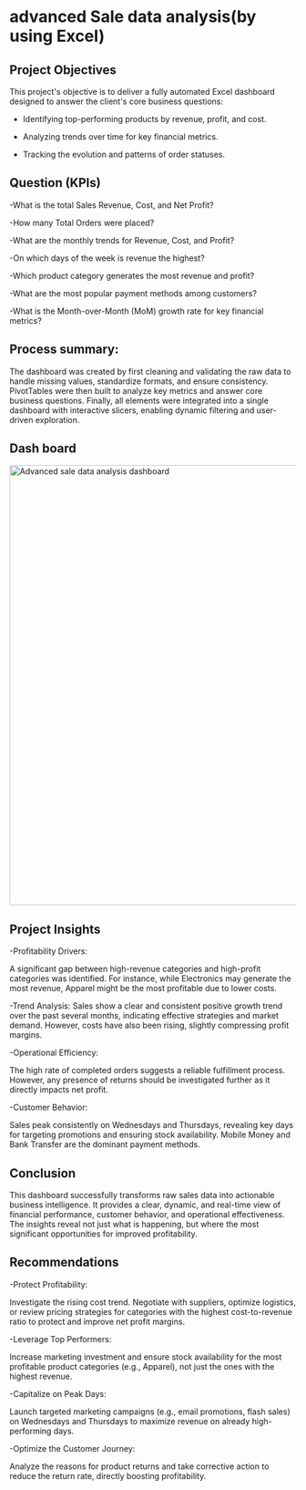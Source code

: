# advanced Sale data analysis(by using Excel)
## Project Objectives

This project's objective is to deliver a fully automated Excel dashboard designed to answer the client's core business questions:

- Identifying top-performing products by revenue, profit, and cost.

- Analyzing trends over time for key financial metrics.

- Tracking the evolution and patterns of order statuses.

 ## Question (KPIs) 
-What is the total Sales Revenue, Cost, and Net Profit?

-How many Total Orders were placed?

-What are the monthly trends for Revenue, Cost, and Profit?

-On which days of the week is revenue the highest?

-Which product category generates the most revenue and profit?

-What are the most popular payment methods among customers?

-What is the Month-over-Month (MoM) growth rate for key financial metrics?

## Process summary:
The dashboard was created by first cleaning and validating the raw data to handle missing values, standardize formats, and ensure consistency. PivotTables were then built to analyze key metrics and answer core business questions. Finally, all elements were integrated into a single dashboard with interactive slicers, enabling dynamic filtering and user-driven exploration.

## Dash board

<img width="1662" height="772" alt="Advanced sale data analysis dashboard" src="https://github.com/user-attachments/assets/0f55517a-e7d8-47e4-82b8-a71e1c8b32b9" />


## Project Insights

-Profitability Drivers:

A significant gap between high-revenue categories and high-profit categories was identified. For instance, while Electronics may generate the most revenue, Apparel might be the most profitable due to lower costs.

-Trend Analysis:
Sales show a clear and consistent positive growth trend over the past several months, indicating effective strategies and market demand. However, costs have also been rising, slightly compressing profit margins.

-Operational Efficiency: 

The high rate of completed orders suggests a reliable fulfillment process. However, any presence of returns should be investigated further as it directly impacts net profit.

-Customer Behavior:

Sales peak consistently on Wednesdays and Thursdays, revealing key days for targeting promotions and ensuring stock availability. Mobile Money and Bank Transfer are the dominant payment methods.

## Conclusion

This dashboard successfully transforms raw sales data into actionable business intelligence. It provides a clear, dynamic, and real-time view of financial performance, customer behavior, and operational effectiveness. The insights reveal not just what is happening, but where the most significant opportunities for improved profitability.

## Recommendations

-Protect Profitability: 

Investigate the rising cost trend. Negotiate with suppliers, optimize logistics, or review pricing strategies for categories with the highest cost-to-revenue ratio to protect and improve net profit margins.

-Leverage Top Performers:

Increase marketing investment and ensure stock availability for the most profitable product categories (e.g., Apparel), not just the ones with the highest revenue.

-Capitalize on Peak Days: 

Launch targeted marketing campaigns (e.g., email promotions, flash sales) on Wednesdays and Thursdays to maximize revenue on already high-performing days.

-Optimize the Customer Journey: 

Analyze the reasons for product returns and take corrective action to reduce the return rate, directly boosting profitability.
 
